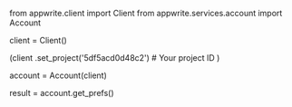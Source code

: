 from appwrite.client import Client
from appwrite.services.account import Account

client = Client()

(client
  .set_project('5df5acd0d48c2') # Your project ID
)

account = Account(client)

result = account.get_prefs()
